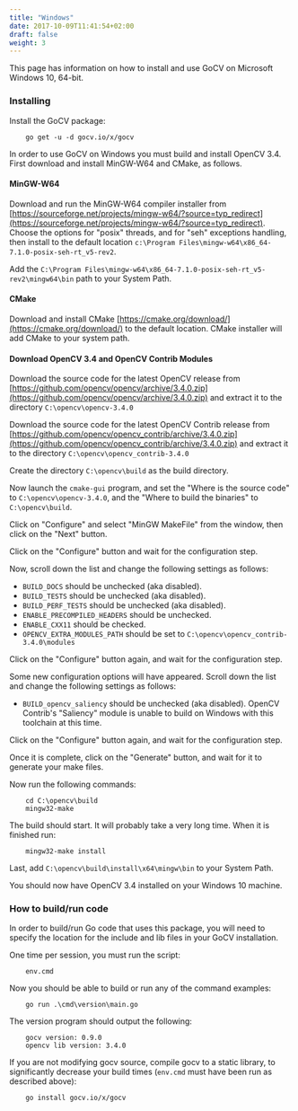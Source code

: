 ```yaml
---
title: "Windows"
date: 2017-10-09T11:41:54+02:00
draft: false
weight: 3
---
```


This page has information on how to install and use GoCV on Microsoft Windows 10, 64-bit.

### Installing

Install the GoCV package:

        go get -u -d gocv.io/x/gocv

In order to use GoCV on Windows you must build and install OpenCV 3.4. First download and install MinGW-W64 and CMake, as follows.

#### MinGW-W64

Download and run the MinGW-W64 compiler installer from [https://sourceforge.net/projects/mingw-w64/?source=typ_redirect](https://sourceforge.net/projects/mingw-w64/?source=typ_redirect). Choose the options for "posix" threads, and for "seh" exceptions handling, then install to the default location `c:\Program Files\mingw-w64\x86_64-7.1.0-posix-seh-rt_v5-rev2`.

Add the `C:\Program Files\mingw-w64\x86_64-7.1.0-posix-seh-rt_v5-rev2\mingw64\bin` path to your System Path.

#### CMake 

Download and install CMake [https://cmake.org/download/](https://cmake.org/download/) to the default location. CMake installer will add CMake to your system path.

#### Download OpenCV 3.4 and OpenCV Contrib Modules

Download the source code for the latest OpenCV release from [https://github.com/opencv/opencv/archive/3.4.0.zip](https://github.com/opencv/opencv/archive/3.4.0.zip) and extract it to the directory `C:\opencv\opencv-3.4.0`

Download the source code for the latest OpenCV Contrib release from [https://github.com/opencv/opencv_contrib/archive/3.4.0.zip](https://github.com/opencv/opencv_contrib/archive/3.4.0.zip) and extract it to the directory `C:\opencv\opencv_contrib-3.4.0`

Create the directory `C:\opencv\build` as the build directory.

Now launch the `cmake-gui` program, and set the "Where is the source code" to `C:\opencv\opencv-3.4.0`, and the "Where to build the binaries" to `C:\opencv\build`.

Click on "Configure" and select "MinGW MakeFile" from the window, then click on the  "Next" button.

Click on the "Configure" button and wait for the configuration step.

Now, scroll down the list and change the following settings as follows:

- `BUILD_DOCS` should be unchecked (aka disabled).
- `BUILD_TESTS` should be unchecked (aka disabled).
- `BUILD_PERF_TESTS` should be unchecked (aka disabled).
- `ENABLE_PRECOMPILED_HEADERS` should be unchecked.
- `ENABLE_CXX11` should be checked.
- `OPENCV_EXTRA_MODULES_PATH` should be set to `C:\opencv\opencv_contrib-3.4.0\modules`

Click on the "Configure" button again, and wait for the configuration step.

Some new configuration options will have appeared. Scroll down the list and change the following settings as follows:

- `BUILD_opencv_saliency` should be unchecked (aka disabled). OpenCV Contrib's "Saliency" module is unable to build on Windows with this toolchain at this time.

Click on the "Configure" button again, and wait for the configuration step.

Once it is complete, click on the "Generate" button, and wait for it to generate your make files. 

Now run the following commands:

		cd C:\opencv\build
		mingw32-make

The build should start. It will probably take a very long time. When it is finished run:

		mingw32-make install

Last, add `C:\opencv\build\install\x64\mingw\bin` to your System Path.

You should now have OpenCV 3.4 installed on your Windows 10 machine.

### How to build/run code

In order to build/run Go code that uses this package, you will need to specify the location for the include and lib files in your GoCV installation.

One time per session, you must run the script:

		env.cmd

Now you should be able to build or run any of the command examples:

		go run .\cmd\version\main.go

The version program should output the following:

		gocv version: 0.9.0
		opencv lib version: 3.4.0

If you are not modifying gocv source, compile gocv to a static library, to significantly decrease your build times (`env.cmd` must have been run as described above):

        go install gocv.io/x/gocv
